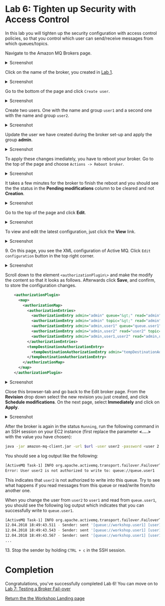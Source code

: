 # Lab 6: Tighten up Security with Access Control

In this lab you will tighten up the security configuration with access control policies, so that you control which user can send/receive messages from which queues/topics.

Navigate to the Amazon MQ Brokers page.
<details><summary>Screenshot</summary><p>

![Amazon MQ workshop lab 6 step 1](/images/amazon-mq-broker-overview.png)

</p></details><p/>

Click on the name of the broker, you created in [Lab 1](/labs/lab-1.md).
<details><summary>Screenshot</summary><p>

![Amazon MQ workshop lab 6 step 2](/images/security-set-up-Step2.png)

</p></details><p/>

Go to the bottom of the page and click `Create user`.
<details><summary>Screenshot</summary><p>

![Amazon MQ workshop lab 6 step 3](/images/security-set-up-Step3.png)

</p></details><p/>

Create two users. One with the name and group `user1` and a second one with the name and group `user2`.
<details><summary>Screenshot</summary><p>

![Amazon MQ workshop lab 6 step 4a](/images/security-set-up-Step4a.png)

</p></details><p/>

Update the user we have created during the broker set-up and apply the group **admin**.
<details><summary>Screenshot</summary><p>

![Amazon MQ workshop lab 6 step 4b](/images/security-set-up-Step4b.png)

</p></details><p/>

To apply these changes imediately, you have to reboot your broker. Go to the top of the page and choose `Actions -> Reboot broker`.

<details><summary>Screenshot</summary><p>

![Amazon MQ workshop lab 6 step 5](/images/security-set-up-Step5.png)

</p></details><p/>

It takes a few minutes for the broker to finish the reboot and you should see the the status in the **Pending modifications** column to be cleared and not **Creation**.

<details><summary>Screenshot</summary><p>

![Amazon MQ workshop lab 6 step 6](/images/security-set-up-Step6.png)

</p></details><p/>

Go to the top of the page and click **Edit**.

<details><summary>Screenshot</summary><p>

![Amazon MQ workshop lab 6 step 7](/images/security-set-up-Step7.png)

</p></details><p/>

To view and edit the latest configuration, just click the **View** link.

<details><summary>Screenshot</summary><p>

![Amazon MQ workshop lab 6 step 8](/images/security-set-up-Step8.png)

</p></details><p/>


9\. On this page, you see the XML configuration of Active MQ. Click `Edit configuration` button in the top right corner.

<details><summary>Screenshot</summary><p>

![Amazon MQ workshop lab 6 step 9](/images/security-set-up-Step9.png)

</p></details><p/>

Scroll down to the element `<authorizationPlugin\>` and make the modify the content so that it looks as follows. Afterwards click **Save**, and confirm, to store the configuration changes.

``` xml
    <authorizationPlugin>
      <map>
        <authorizationMap>
          <authorizationEntries>
            <authorizationEntry admin="admin" queue="&gt;" read="admin" write="admin"/>
            <authorizationEntry admin="admin" topic="&gt;" read="admin" write="admin"/>
            <authorizationEntry admin="admin,user1" queue="queue.user1" read="user1" write="user1"/>
            <authorizationEntry admin="admin,user2" read="user2" topic="topic.user2" write="user2"/>
            <authorizationEntry admin="admin,user1,user2" read="admin,user1,user2" topic="ActiveMQ.Advisory.&gt;" write="admin,user1,user2"/>
          </authorizationEntries>
          <tempDestinationAuthorizationEntry>
            <tempDestinationAuthorizationEntry admin="tempDestinationAdmins" read="tempDestinationAdmins" write="tempDestinationAdmins"/>
          </tempDestinationAuthorizationEntry>
        </authorizationMap>
      </map>
    </authorizationPlugin>
```

<details><summary>Screenshot</summary><p>

![Amazon MQ workshop lab 6 step 10](/images/security-set-up-Step10.png)

</p></details><p/>

Close this browser-tab and go back to the Edit broker page. From the **Revision** drop down select the new revision you just created, and click **Schedule modifications**. On the next page, select **Immediately** and click on **Apply**.
<details><summary>Screenshot</summary><p>

![Amazon MQ workshop lab 6 step 11](/images/security-set-up-Step11.png)

</p></details><p/>

After the broker is again in the status `Running`, run the following command in an SSH session on your EC2 instance (first replace the parameter **<....>** with the value you have chosen):

``` bash
java -jar amazon-mq-client.jar -url $url -user user2 -password <user 2 password> -mode sender -type queue -destination queue.user1 -name user1
```

You should see a log output like the following:

``` bash
[ActiveMQ Task-1] INFO org.apache.activemq.transport.failover.FailoverTransport - Successfully connected to ssl://b-4e4bfd69-7b83-4a27-9faf-4684cfa80443-2.mq.eu-central-1.amazonaws.com:61617
Error: User user2 is not authorized to write to: queue://queue.user1
```

This indicates that `user2` is not authorized to write into this queue. Try to see what happens if you read messages from this queue or read/write from/to another one.

When you change the user from `user2` to `user1` and read from `queue.user1`, you should see the following log output which indicates that you can successfully write to `queue.user1`.

``` bash
[ActiveMQ Task-1] INFO org.apache.activemq.transport.failover.FailoverTransport - Successfully connected to ssl://b-4e4bfd69-7b83-4a27-9faf-4684cfa80443-2.mq.eu-central-1.amazonaws.com:61617
12.04.2018 18:49:43.511 - Sender: sent '[queue://workshop.user1] [user1] Message number 1'
12.04.2018 18:49:43.543 - Sender: sent '[queue://workshop.user1] [user1] Message number 2'
12.04.2018 18:49:43.567 - Sender: sent '[queue://workshop.user1] [user1] Message number 3'
...
```


13\. Stop the sender by holding `CTRL + c` in the SSH session.

# Completion

Congratulations, you've successfully completed Lab 6! You can move on to [Lab 7: Testing a Broker Fail-over](/labs/lab-7.md)

[Return the the Workshop Landing page](/README.md)